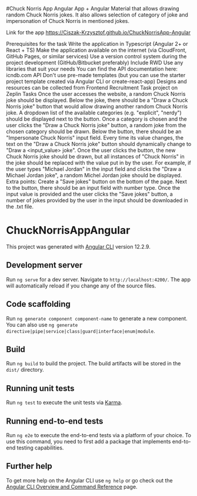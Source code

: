 #Chuck Norris App
Angular App + Angular Material that allows drawing random Chuck Norris jokes. It also allows selection of category of joke and impersonation of Chuck Norris in mentioned jokes.

Link for the app
https://Ciszak-Krzysztof.github.io/ChuckNorrisApp-Angular

Prerequisites for the task
Write the application in Typescript (Angular 2+ or React + TS)
Make the application available on the internet (via CloudFront, GitHub Pages, or similar services)
Use a version control system during the project development (GitHub/Bitbucket preferably)
Include RWD
Use any libraries that suit your needs
You can find the API documentation here: icndb.com API
Don't use pre-made templates (but you can use the starter project template created via Angular CLI or create-react-app)
Designs and resources can be collected from Frontend Recruitment Task project on Zeplin
Tasks
Once the user accesses the website, a random Chuck Norris joke should be displayed.
Below the joke, there should be a "Draw a Chuck Norris joke" button that would allow drawing another random Chuck Norris joke.
A dropdown list of the available categories (e.g. "explicit", "nerdy") should be displayed next to the button. Once a category is chosen and the user clicks the "Draw a Chuck Norris joke" button, a random joke from the chosen category should be drawn.
Below the button, there should be an "Impersonate Chuck Norris" input field. Every time its value changes, the text on the "Draw a Chuck Norris joke" button should dynamically change to "Draw a <input_value> joke". Once the user clicks the button, the new Chuck Norris joke should be drawn, but all instances of "Chuck Norris" in the joke should be replaced with the value put in by the user. For example, if the user types "Michael Jordan" in the input field and clicks the "Draw a Michael Jordan joke", a random Michel Jordan joke should be displayed.
Extra points: Create a "Save jokes" button on the bottom of the page. Next to the button, there should be an input field with number type. Once the input value is provided and the user clicks the "Save jokes" button, a number of jokes provided by the user in the input should be downloaded in the .txt file.

# ChuckNorrisAppAngular

This project was generated with [Angular CLI](https://github.com/angular/angular-cli) version 12.2.9.

## Development server

Run `ng serve` for a dev server. Navigate to `http://localhost:4200/`. The app will automatically reload if you change any of the source files.

## Code scaffolding

Run `ng generate component component-name` to generate a new component. You can also use `ng generate directive|pipe|service|class|guard|interface|enum|module`.

## Build

Run `ng build` to build the project. The build artifacts will be stored in the `dist/` directory.

## Running unit tests

Run `ng test` to execute the unit tests via [Karma](https://karma-runner.github.io).

## Running end-to-end tests

Run `ng e2e` to execute the end-to-end tests via a platform of your choice. To use this command, you need to first add a package that implements end-to-end testing capabilities.

## Further help

To get more help on the Angular CLI use `ng help` or go check out the [Angular CLI Overview and Command Reference](https://angular.io/cli) page.
